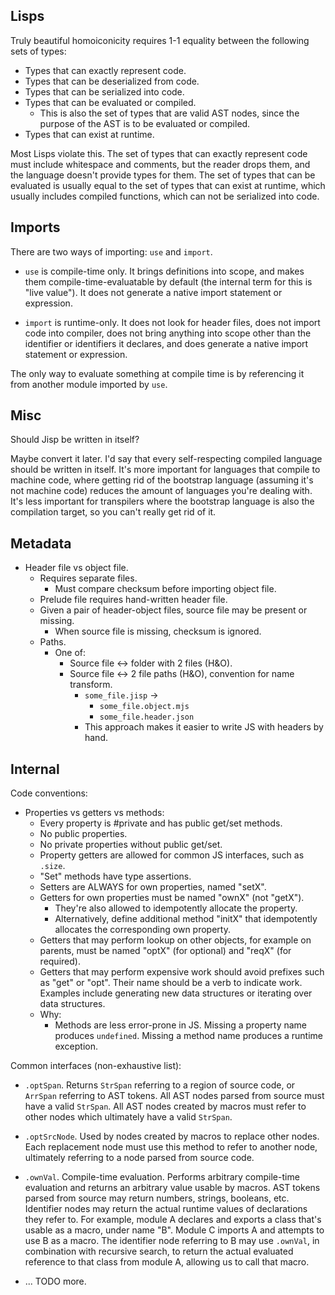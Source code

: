 ## Lisps

Truly beautiful homoiconicity requires 1-1 equality between the following sets of types:

* Types that can exactly represent code.
* Types that can be deserialized from code.
* Types that can be serialized into code.
* Types that can be evaluated or compiled.
  * This is also the set of types that are valid AST nodes, since the purpose of the AST is to be evaluated or compiled.
* Types that can exist at runtime.

Most Lisps violate this. The set of types that can exactly represent code must include whitespace and comments, but the reader drops them, and the language doesn't provide types for them. The set of types that can be evaluated is usually equal to the set of types that can exist at runtime, which usually includes compiled functions, which can not be serialized into code.

## Imports

There are two ways of importing: `use` and `import`.

* `use` is compile-time only. It brings definitions into scope, and makes them compile-time-evaluatable by default (the internal term for this is "live value"). It does not generate a native import statement or expression.

* `import` is runtime-only. It does not look for header files, does not import code into compiler, does not bring anything into scope other than the identifier or identifiers it declares, and does generate a native import statement or expression.

The only way to evaluate something at compile time is by referencing it from another module imported by `use`.

## Misc

Should Jisp be written in itself?

Maybe convert it later. I'd say that every self-respecting compiled language should be written in itself. It's more important for languages that compile to machine code, where getting rid of the bootstrap language (assuming it's not machine code) reduces the amount of languages you're dealing with. It's less important for transpilers where the bootstrap language is also the compilation target, so you can't really get rid of it.

## Metadata

* Header file vs object file.
  * Requires separate files.
    * Must compare checksum before importing object file.
  * Prelude file requires hand-written header file.
  * Given a pair of header-object files, source file may be present or missing.
    * When source file is missing, checksum is ignored.
  * Paths.
    * One of:
      * Source file <-> folder with 2 files (H&O).
      * Source file <-> 2 file paths (H&O), convention for name transform.
        * `some_file.jisp` ->
          * `some_file.object.mjs`
          * `some_file.header.json`
        * This approach makes it easier to write JS with headers by hand.

## Internal

Code conventions:

* Properties vs getters vs methods:
  * Every property is #private and has public get/set methods.
  * No public properties.
  * No private properties without public get/set.
  * Property getters are allowed for common JS interfaces, such as `.size`.
  * "Set" methods have type assertions.
  * Setters are ALWAYS for own properties, named "setX".
  * Getters for own properties must be named "ownX" (not "getX").
    * They're also allowed to idempotently allocate the property.
    * Alternatively, define additional method "initX" that idempotently
      allocates the corresponding own property.
  * Getters that may perform lookup on other objects, for example on parents,
    must be named "optX" (for optional) and "reqX" (for required).
  * Getters that may perform expensive work should avoid prefixes such as
    "get" or "opt". Their name should be a verb to indicate work. Examples
    include generating new data structures or iterating over data structures.
  * Why:
    * Methods are less error-prone in JS. Missing a property name produces
      `undefined`. Missing a method name produces a runtime exception.

Common interfaces (non-exhaustive list):

* `.optSpan`. Returns `StrSpan` referring to a region of source code, or
  `ArrSpan` referring to AST tokens. All AST nodes parsed from source must
  have a valid `StrSpan`. All AST nodes created by macros must refer to other
  nodes which ultimately have a valid `StrSpan`.

* `.optSrcNode`. Used by nodes created by macros to replace other nodes.
  Each replacement node must use this method to refer to another node,
  ultimately referring to a node parsed from source code.

* `.ownVal`. Compile-time evaluation. Performs arbitrary compile-time
  evaluation and returns an arbitrary value usable by macros. AST tokens
  parsed from source may return numbers, strings, booleans, etc. Identifier
  nodes may return the actual runtime values of declarations they refer to.
  For example, module A declares and exports a class that's usable as a macro,
  under name "B". Module C imports A and attempts to use B as a macro. The
  identifier node referring to B may use `.ownVal`, in combination with
  recursive search, to return the actual evaluated reference to that class
  from module A, allowing us to call that macro.

* ... TODO more.
